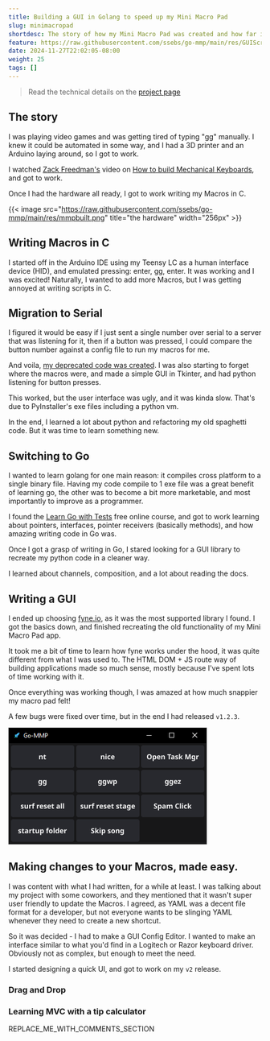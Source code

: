 ```yaml
---
title: Building a GUI in Golang to speed up my Mini Macro Pad
slug: minimacropad
shortdesc: The story of how my Mini Macro Pad was created and how far it's come.
feature: https://raw.githubusercontent.com/ssebs/go-mmp/main/res/GUIScreenshot.png
date: 2024-11-27T22:02:05-08:00
weight: 25
tags: []
---
```


> Read the technical details on the [project page](https://ssebs.com/projects/go-mmp)

## The story
I was playing video games and was getting tired of typing "gg" manually. I knew it could be automated in some way, and I had a 3D printer and an Arduino laying around, so I got to work.

I watched [Zack Freedman's](https://www.youtube.com/@ZackFreedman) video on [How to build Mechanical Keyboards](https://www.youtube.com/watch?v=yYcNi9hKxDk), and got to work.

Once I had the hardware all ready, I got to work writing my Macros in C.

{{< image src="https://raw.githubusercontent.com/ssebs/go-mmp/main/res/mmpbuilt.png" title="the hardware" width="256px" >}}

## Writing Macros in C
I started off in the Arduino IDE using my Teensy LC as a human interface device (HID), and emulated pressing: enter, gg, enter. It was working and I was excited! Naturally, I wanted to add more Macros, but I was getting annoyed at writing scripts in C. 

## Migration to Serial
I figured it would be easy if I just sent a single number over serial to a server that was listening for it, then if a button was pressed, I could compare the button number against a config file to run my macros for me.

And voila, [my deprecated code was created](https://github.com/ssebs/MiniMacroPad/). I was also starting to forget where the macros were, and made a simple GUI in Tkinter, and had python listening for button presses.

This worked, but the user interface was ugly, and it was kinda slow. That's due to PyInstaller's exe files including a python vm.

In the end, I learned a lot about python and refactoring my old spaghetti code. But it was time to learn something new.

## Switching to Go
I wanted to learn golang for one main reason: it compiles cross platform to a single binary file. Having my code compile to 1 exe file was a great benefit of learning go, the other was to become a bit more marketable, and most importantly to improve as a programmer.

I found the [Learn Go with Tests](https://quii.gitbook.io/learn-go-with-tests) free online course, and got to work learning about pointers, interfaces, pointer receivers (basically methods), and how amazing writing code in Go was.

Once I got a grasp of writing in Go, I stared looking for a GUI library to recreate my python code in a cleaner way.

I learned about channels, composition, and a lot about reading the docs.

## Writing a GUI
I ended up choosing [fyne.io](https://fyne.io/), as it was the most supported library I found. I got the basics down, and finished recreating the old functionality of my Mini Macro Pad app.

It took me a bit of time to learn how fyne works under the hood, it was quite different from what I was used to. The HTML DOM + JS route way of building applications made so much sense, mostly because I've spent lots of time working with it. 

Once everything was working though, I was amazed at how much snappier my macro pad felt!

A few bugs were fixed over time, but in the end I had released `v1.2.3`.

![screenshot](https://raw.githubusercontent.com/ssebs/go-mmp/main/res/GUIScreenshot.png)


## Making changes to your Macros, made easy.
I was content with what I had written, for a while at least. I was talking about my project with some coworkers, and they mentioned that it wasn't super user friendly to update the Macros. I agreed, as YAML was a decent file format for a developer, but not everyone wants to be slinging YAML whenever they need to create a new shortcut.

So it was decided - I had to make a GUI Config Editor. I wanted to make an interface similar to what you'd find in a Logitech or Razor keyboard driver. Obviously not as complex, but enough to meet the need.

I started designing a quick UI, and got to work on my `v2` release.

### Drag and Drop

### Learning MVC with a tip calculator


REPLACE_ME_WITH_COMMENTS_SECTION